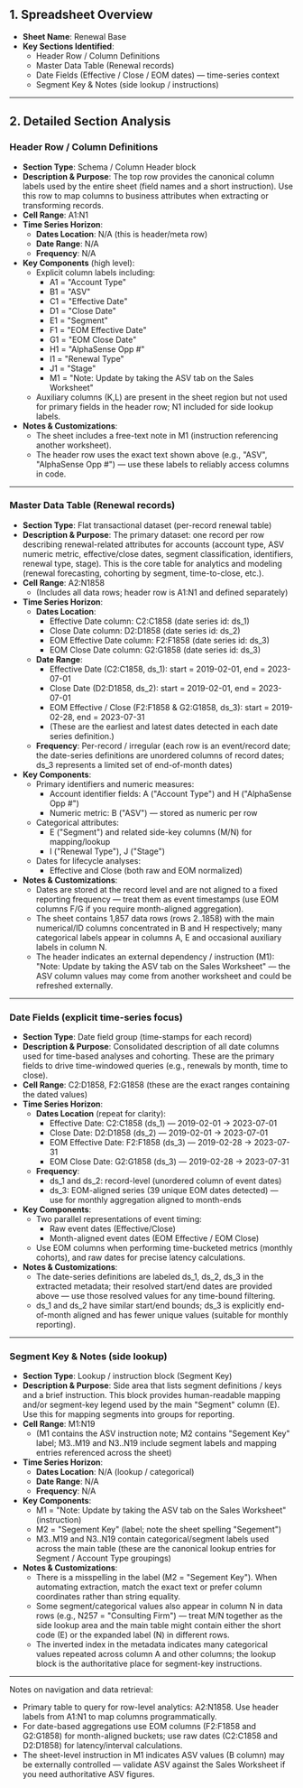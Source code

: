 ## 1. Spreadsheet Overview
- **Sheet Name**: Renewal Base
- **Key Sections Identified**:
  - Header Row / Column Definitions
  - Master Data Table (Renewal records)
  - Date Fields (Effective / Close / EOM dates) — time-series context
  - Segment Key & Notes (side lookup / instructions)

---

## 2. Detailed Section Analysis

### Header Row / Column Definitions
- **Section Type**: Schema / Column Header block
- **Description & Purpose**: The top row provides the canonical column labels used by the entire sheet (field names and a short instruction). Use this row to map columns to business attributes when extracting or transforming records.
- **Cell Range**: A1:N1
- **Time Series Horizon**:
  - **Dates Location**: N/A (this is header/meta row)
  - **Date Range**: N/A
  - **Frequency**: N/A
- **Key Components** (high level):
  - Explicit column labels including:
    - A1 = "Account Type"
    - B1 = "ASV"
    - C1 = "Effective Date"
    - D1 = "Close Date"
    - E1 = "Segment"
    - F1 = "EOM Effective Date"
    - G1 = "EOM Close Date"
    - H1 = "AlphaSense Opp #"
    - I1 = "Renewal Type"
    - J1 = "Stage"
    - M1 = "Note: Update by taking the ASV tab on the Sales Worksheet"
  - Auxiliary columns (K,L) are present in the sheet region but not used for primary fields in the header row; N1 included for side lookup labels.
- **Notes & Customizations**:
  - The sheet includes a free-text note in M1 (instruction referencing another worksheet).
  - The header row uses the exact text shown above (e.g., "ASV", "AlphaSense Opp #") — use these labels to reliably access columns in code.

---

### Master Data Table (Renewal records)
- **Section Type**: Flat transactional dataset (per-record renewal table)
- **Description & Purpose**: The primary dataset: one record per row describing renewal-related attributes for accounts (account type, ASV numeric metric, effective/close dates, segment classification, identifiers, renewal type, stage). This is the core table for analytics and modeling (renewal forecasting, cohorting by segment, time-to-close, etc.).
- **Cell Range**: A2:N1858
  - (Includes all data rows; header row is A1:N1 and defined separately)
- **Time Series Horizon**:
  - **Dates Location**:
    - Effective Date column: C2:C1858 (date series id: ds_1)
    - Close Date column: D2:D1858 (date series id: ds_2)
    - EOM Effective Date column: F2:F1858 (date series id: ds_3)
    - EOM Close Date column: G2:G1858 (date series id: ds_3)
  - **Date Range**:
    - Effective Date (C2:C1858, ds_1): start = 2019-02-01, end = 2023-07-01
    - Close Date (D2:D1858, ds_2): start = 2019-02-01, end = 2023-07-01
    - EOM Effective / Close (F2:F1858 & G2:G1858, ds_3): start = 2019-02-28, end = 2023-07-31
    - (These are the earliest and latest dates detected in each date series definition.)
  - **Frequency**: Per-record / irregular (each row is an event/record date; the date-series definitions are unordered columns of record dates; ds_3 represents a limited set of end-of-month dates)
- **Key Components**:
  - Primary identifiers and numeric measures:
    - Account identifier fields: A ("Account Type") and H ("AlphaSense Opp #")
    - Numeric metric: B ("ASV") — stored as numeric per row
  - Categorical attributes:
    - E ("Segment") and related side-key columns (M/N) for mapping/lookup
    - I ("Renewal Type"), J ("Stage")
  - Dates for lifecycle analyses:
    - Effective and Close (both raw and EOM normalized)
- **Notes & Customizations**:
  - Dates are stored at the record level and are not aligned to a fixed reporting frequency — treat them as event timestamps (use EOM columns F/G if you require month-aligned aggregation).
  - The sheet contains 1,857 data rows (rows 2..1858) with the main numerical/ID columns concentrated in B and H respectively; many categorical labels appear in columns A, E and occasional auxiliary labels in column N.
  - The header indicates an external dependency / instruction (M1): "Note: Update by taking the ASV tab on the Sales Worksheet" — the ASV column values may come from another worksheet and could be refreshed externally.

---

### Date Fields (explicit time-series focus)
- **Section Type**: Date field group (time-stamps for each record)
- **Description & Purpose**: Consolidated description of all date columns used for time-based analyses and cohorting. These are the primary fields to drive time-windowed queries (e.g., renewals by month, time to close).
- **Cell Range**: C2:D1858, F2:G1858 (these are the exact ranges containing the dated values)
- **Time Series Horizon**:
  - **Dates Location** (repeat for clarity):
    - Effective Date: C2:C1858 (ds_1) — 2019-02-01 → 2023-07-01
    - Close Date: D2:D1858 (ds_2) — 2019-02-01 → 2023-07-01
    - EOM Effective Date: F2:F1858 (ds_3) — 2019-02-28 → 2023-07-31
    - EOM Close Date: G2:G1858 (ds_3) — 2019-02-28 → 2023-07-31
  - **Frequency**:
    - ds_1 and ds_2: record-level (unordered column of event dates)
    - ds_3: EOM-aligned series (39 unique EOM dates detected) — use for monthly aggregation aligned to month-ends
- **Key Components**:
  - Two parallel representations of event timing:
    - Raw event dates (Effective/Close)
    - Month-aligned event dates (EOM Effective / EOM Close)
  - Use EOM columns when performing time-bucketed metrics (monthly cohorts), and raw dates for precise latency calculations.
- **Notes & Customizations**:
  - The date-series definitions are labeled ds_1, ds_2, ds_3 in the extracted metadata; their resolved start/end dates are provided above — use those resolved values for any time-bound filtering.
  - ds_1 and ds_2 have similar start/end bounds; ds_3 is explicitly end-of-month aligned and has fewer unique values (suitable for monthly reporting).

---

### Segment Key & Notes (side lookup)
- **Section Type**: Lookup / instruction block (Segment Key)
- **Description & Purpose**: Side area that lists segment definitions / keys and a brief instruction. This block provides human-readable mapping and/or segment-key legend used by the main "Segment" column (E). Use this for mapping segments into groups for reporting.
- **Cell Range**: M1:N19
  - (M1 contains the ASV instruction note; M2 contains "Segement Key" label; M3..M19 and N3..N19 include segment labels and mapping entries referenced across the sheet)
- **Time Series Horizon**:
  - **Dates Location**: N/A (lookup / categorical)
  - **Date Range**: N/A
  - **Frequency**: N/A
- **Key Components**:
  - M1 = "Note: Update by taking the ASV tab on the Sales Worksheet" (instruction)
  - M2 = "Segement Key" (label; note the sheet spelling "Segement")
  - M3..M19 and N3..N19 contain categorical/segment labels used across the main table (these are the canonical lookup entries for Segment / Account Type groupings)
- **Notes & Customizations**:
  - There is a misspelling in the label (M2 = "Segement Key"). When automating extraction, match the exact text or prefer column coordinates rather than string equality.
  - Some segment/categorical values also appear in column N in data rows (e.g., N257 = "Consulting Firm") — treat M/N together as the side lookup area and the main table might contain either the short code (E) or the expanded label (N) in different rows.
  - The inverted index in the metadata indicates many categorical values repeated across column A and other columns; the lookup block is the authoritative place for segment-key instructions.

---

Notes on navigation and data retrieval:
- Primary table to query for row-level analytics: A2:N1858. Use header labels from A1:N1 to map columns programmatically.
- For date-based aggregations use EOM columns (F2:F1858 and G2:G1858) for month-aligned buckets; use raw dates (C2:C1858 and D2:D1858) for latency/interval calculations.
- The sheet-level instruction in M1 indicates ASV values (B column) may be externally controlled — validate ASV against the Sales Worksheet if you need authoritative ASV figures.